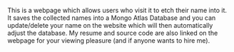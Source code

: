 This is a webpage which allows users who visit it to etch their name into it. It saves the collected names into a Mongo Atlas Database and you can update/delete your name on the website which will then automatically adjust the database.
My resume and source code are also linked on the webpage for your viewing pleasure (and if anyone wants to hire me).
